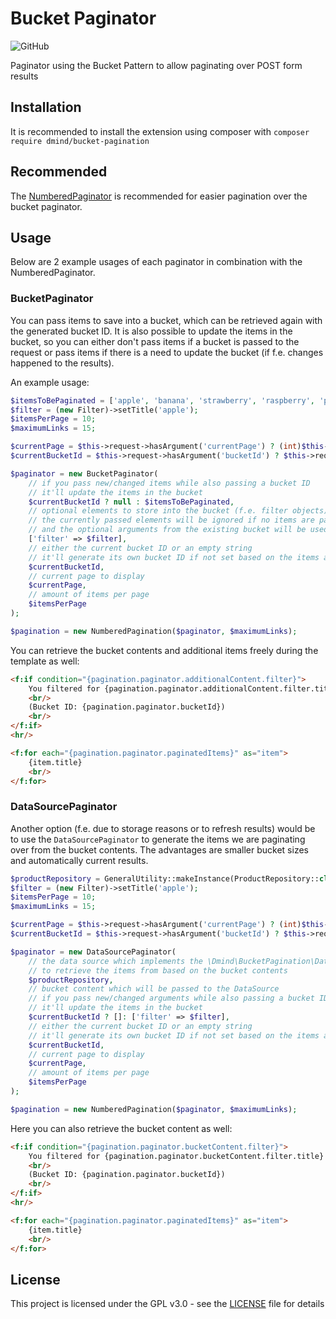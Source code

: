# Bucket Paginator
![GitHub](https://img.shields.io/github/license/dmind-gmbh/extension-bucket-pagination)

Paginator using the Bucket Pattern to allow paginating over POST form results

## Installation
It is recommended to install the extension using composer with `composer require dmind/bucket-pagination`

## Recommended
The [NumberedPaginator](https://github.com/georgringer/numbered_pagination) is recommended for easier pagination over the bucket paginator.

## Usage
Below are 2 example usages of each paginator in combination with the NumberedPaginator.

### BucketPaginator
You can pass items to save into a bucket, which can be retrieved again with the generated bucket ID.
It is also possible to update the items in the bucket, so you can either don't pass items if a bucket is passed to the request or pass items if there is a need to update the bucket (if f.e. changes happened to the results).  

An example usage:
```php
$itemsToBePaginated = ['apple', 'banana', 'strawberry', 'raspberry', 'pineapple'];
$filter = (new Filter)->setTitle('apple');
$itemsPerPage = 10;
$maximumLinks = 15;

$currentPage = $this->request->hasArgument('currentPage') ? (int)$this->request->getArgument('currentPage') : 1;
$currentBucketId = $this->request->hasArgument('bucketId') ? $this->request->getArgument('bucketId') : '';

$paginator = new BucketPaginator(
    // if you pass new/changed items while also passing a bucket ID
    // it'll update the items in the bucket
    $currentBucketId ? null : $itemsToBePaginated,
    // optional elements to store into the bucket (f.e. filter objects)
    // the currently passed elements will be ignored if no items are passed
    // and the optional arguments from the existing bucket will be used
    ['filter' => $filter],
    // either the current bucket ID or an empty string
    // it'll generate its own bucket ID if not set based on the items and optional elements
    $currentBucketId,
    // current page to display
    $currentPage,
    // amount of items per page
    $itemsPerPage
);

$pagination = new NumberedPagination($paginator, $maximumLinks);
```

You can retrieve the bucket contents and additional items freely during the template as well:
```html
<f:if condition="{pagination.paginator.additionalContent.filter}">
    You filtered for {pagination.paginator.additionalContent.filter.title}
    <br/>
    (Bucket ID: {pagination.paginator.bucketId})
    <br/>
</f:if>
<hr/>

<f:for each="{pagination.paginator.paginatedItems}" as="item">
    {item.title}
    <br/>
</f:for>
```

### DataSourcePaginator
Another option (f.e. due to storage reasons or to refresh results) would be to use the `DataSourcePaginator`
to generate the items we are paginating over from the bucket contents.
The advantages are smaller bucket sizes and automatically current results.

```php
$productRepository = GeneralUtility::makeInstance(ProductRepository::class);
$filter = (new Filter)->setTitle('apple');
$itemsPerPage = 10;
$maximumLinks = 15;

$currentPage = $this->request->hasArgument('currentPage') ? (int)$this->request->getArgument('currentPage') : 1;
$currentBucketId = $this->request->hasArgument('bucketId') ? $this->request->getArgument('bucketId') : '';

$paginator = new DataSourcePaginator(
    // the data source which implements the \Dmind\BucketPagination\DataSourceInterface
    // to retrieve the items from based on the bucket contents
    $productRepository,
    // bucket content which will be passed to the DataSource
    // if you pass new/changed arguments while also passing a bucket ID
    // it'll update the items in the bucket
    $currentBucketId ? []: ['filter' => $filter],
    // either the current bucket ID or an empty string
    // it'll generate its own bucket ID if not set based on the items and optional elements
    $currentBucketId,
    // current page to display
    $currentPage,
    // amount of items per page
    $itemsPerPage
);

$pagination = new NumberedPagination($paginator, $maximumLinks);
```

Here you can also retrieve the bucket content as well:
```html
<f:if condition="{pagination.paginator.bucketContent.filter}">
    You filtered for {pagination.paginator.bucketContent.filter.title}
    <br/>
    (Bucket ID: {pagination.paginator.bucketId})
    <br/>
</f:if>
<hr/>

<f:for each="{pagination.paginator.paginatedItems}" as="item">
    {item.title}
    <br/>
</f:for>
```

## License
This project is licensed under the GPL v3.0 - see the [LICENSE](LICENSE) file for details
